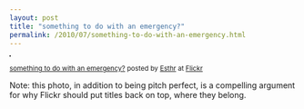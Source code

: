 ```yaml
---
layout: post
title: "something to do with an emergency?"
permalink: /2010/07/something-to-do-with-an-emergency.html
---
```


<p><a href="http://www.flickr.com/photos/edyson/4777034875/" title="photo sharing"><img src="http://farm5.static.flickr.com/4143/4777034875_c788eea7a5.jpg" style="border: solid 1px #000000;" alt="" /></a></p><p><small><a href="http://www.flickr.com/photos/edyson/4777034875/">something to do with an emergency?</a> posted by <a href="http://www.flickr.com/people/edyson/">Esthr</a> at <a href="http://www.flickr.com/">Flickr</a></small></p><p>Note:  this photo, in addition to being pitch perfect, is a compelling argument for why Flickr should put titles back on top, where they belong.</p>


